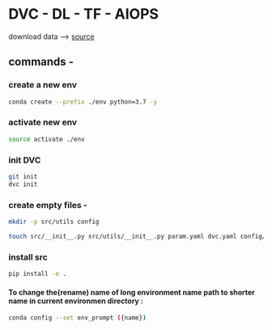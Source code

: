 # DVC - DL - TF - AIOPS 

download data --> [source](https://drive.google.com/drive/u/5/folders/1tz4IOoJKdi999IRdqJY04VOifyllRzj1
)

## commands - 

### create a new env
```bash
conda create --prefix ./env python=3.7 -y
```

### activate new env
```bash
source activate ./env
```

### init DVC
```bash
git init
dvc init
```

### create empty files - 
```bash
mkdir -p src/utils config

touch src/__init__.py src/utils/__init__.py param.yaml dvc.yaml config/config.yaml src/stage_01_load_save.py src/utils/all_utils.py setup.py .gitignore
```

### install src 
```bash
pip install -e .
```

#### To change the(rename) name of long environment name path to shorter name in current environmen directory :
```bash
conda config --set env_prompt ({name}) 
```
